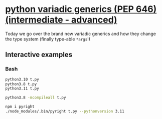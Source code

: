 # [python variadic generics (PEP 646) (intermediate - advanced)](https://youtu.be/hAj3nGzeSiQ)

Today we go over the brand new variadic generics and how they change the type system (finally type-able `*args`!)

## Interactive examples

### Bash

```bash
python3.10 t.py
python3.8 t.py
python3.11 t.py

python3.8 -mcompileall t.py

npm i pyright
./node_modules/.bin/pyright t.py --pythonversion 3.11
```
